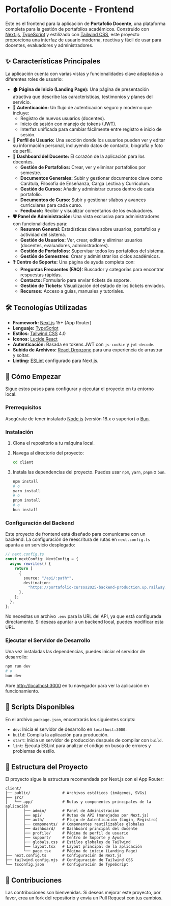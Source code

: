 # Portafolio Docente - Frontend

Este es el frontend para la aplicación de **Portafolio Docente**, una plataforma completa para la gestión de portafolios académicos. Construido con [Next.js](https://nextjs.org), [TypeScript](https://www.typescriptlang.org/) y estilizado con [Tailwind CSS](https://tailwindcss.com), este proyecto proporciona una interfaz de usuario moderna, reactiva y fácil de usar para docentes, evaluadores y administradores.

## ✨ Características Principales

La aplicación cuenta con varias vistas y funcionalidades clave adaptadas a diferentes roles de usuario:

*   **🏠 Página de Inicio (Landing Page):** Una página de presentación atractiva que describe las características, testimonios y planes del servicio.
*   **🔐 Autenticación:** Un flujo de autenticación seguro y moderno que incluye:
    *   Registro de nuevos usuarios (docentes).
    *   Inicio de sesión con manejo de tokens (JWT).
    *   Interfaz unificada para cambiar fácilmente entre registro e inicio de sesión.
*   **👤 Perfil de Usuario:** Una sección donde los usuarios pueden ver y editar su información personal, incluyendo datos de contacto, biografía y foto de perfil.
*   **🚀 Dashboard del Docente:** El corazón de la aplicación para los docentes.
    *   **Gestión de Portafolios:** Crear, ver y eliminar portafolios por semestre.
    *   **Documentos Generales:** Subir y gestionar documentos clave como Carátula, Filosofía de Enseñanza, Carga Lectiva y Currículum.
    *   **Gestión de Cursos:** Añadir y administrar cursos dentro de cada portafolio.
    *   **Documentos de Curso:** Subir y gestionar sílabos y avances curriculares para cada curso.
    *   **Feedback:** Recibir y visualizar comentarios de los evaluadores.
*   **🛡️ Panel de Administración:** Una vista exclusiva para administradores con funcionalidades para:
    *   **Resumen General:** Estadísticas clave sobre usuarios, portafolios y actividad del sistema.
    *   **Gestión de Usuarios:** Ver, crear, editar y eliminar usuarios (docentes, evaluadores, administradores).
    *   **Gestión de Portafolios:** Supervisar todos los portafolios del sistema.
    *   **Gestión de Semestres:** Crear y administrar los ciclos académicos.
*   **❓ Centro de Soporte:** Una página de ayuda completa con:
    *   **Preguntas Frecuentes (FAQ):** Buscador y categorías para encontrar respuestas rápidas.
    *   **Contacto:** Formulario para enviar tickets de soporte.
    *   **Gestión de Tickets:** Visualización del estado de los tickets enviados.
    *   **Recursos:** Acceso a guías, manuales y tutoriales.

## 🛠️ Tecnologías Utilizadas

*   **Framework:** [Next.js](https://nextjs.org) 15+ (App Router)
*   **Lenguaje:** [TypeScript](https://www.typescriptlang.org/)
*   **Estilos:** [Tailwind CSS](https://tailwindcss.com) 4.0
*   **Iconos:** [Lucide React](https://lucide.dev/guide/packages/lucide-react)
*   **Autenticación:** Basada en tokens JWT con `js-cookie` y `jwt-decode`.
*   **Subida de Archivos:** [React Dropzone](https://react-dropzone.js.org/) para una experiencia de arrastrar y soltar.
*   **Linting:** [ESLint](https://eslint.org/) configurado para Next.js.

## 🚀 Cómo Empezar

Sigue estos pasos para configurar y ejecutar el proyecto en tu entorno local.

### Prerrequisitos

Asegúrate de tener instalado [Node.js](https://nodejs.org/) (versión 18.x o superior) o [Bun](https://bun.sh/).

### Instalación

1.  Clona el repositorio a tu máquina local.
2.  Navega al directorio del proyecto:
    ```bash
    cd client
    ```
3.  Instala las dependencias del proyecto. Puedes usar `npm`, `yarn`, `pnpm` o `bun`.

    ```bash
    npm install
    # o
    yarn install
    # o
    pnpm install
    # o
    bun install
    ```

### Configuración del Backend

Este proyecto de frontend está diseñado para comunicarse con un backend. La configuración de reescritura de rutas en `next.config.ts` apunta a un servicio desplegado:

```typescript
// next.config.ts
const nextConfig: NextConfig = {
  async rewrites() {
    return [
      {
        source: "/api/:path*",
        destination:
          "https://portafolio-cursos2025-backend-production.up.railway.app/:path*",
      },
    ];
  },
};
```

No necesitas un archivo `.env` para la URL del API, ya que está configurada directamente. Si deseas apuntar a un backend local, puedes modificar esta URL.

### Ejecutar el Servidor de Desarrollo

Una vez instaladas las dependencias, puedes iniciar el servidor de desarrollo:

```bash
npm run dev
# o
bun dev
```

Abre [http://localhost:3000](http://localhost:3000) en tu navegador para ver la aplicación en funcionamiento.

## 📜 Scripts Disponibles

En el archivo `package.json`, encontrarás los siguientes scripts:

*   `dev`: Inicia el servidor de desarrollo en `localhost:3000`.
*   `build`: Compila la aplicación para producción.
*   `start`: Inicia un servidor de producción después de compilar con `build`.
*   `lint`: Ejecuta ESLint para analizar el código en busca de errores y problemas de estilo.

## 📁 Estructura del Proyecto

El proyecto sigue la estructura recomendada por Next.js con el App Router:

```
client/
├── public/              # Archivos estáticos (imágenes, SVGs)
├── src/
│   └── app/             # Rutas y componentes principales de la aplicación
│       ├── admin/       # Panel de Administración
│       ├── api/         # Rutas de API (manejadas por Next.js)
│       ├── auth/        # Flujo de Autenticación (Login, Registro)
│       ├── components/  # Componentes reutilizables globales
│       ├── dashboard/   # Dashboard principal del docente
│       ├── profile/     # Página de perfil de usuario
│       ├── support/     # Centro de Soporte y Ayuda
│       ├── globals.css  # Estilos globales de Tailwind
│       ├── layout.tsx   # Layout principal de la aplicación
│       └── page.tsx     # Página de inicio (Landing Page)
├── next.config.ts       # Configuración de Next.js
├── tailwind.config.mjs  # Configuración de Tailwind CSS
└── tsconfig.json        # Configuración de TypeScript
```

## 🤝 Contribuciones

Las contribuciones son bienvenidas. Si deseas mejorar este proyecto, por favor, crea un fork del repositorio y envía un Pull Request con tus cambios.